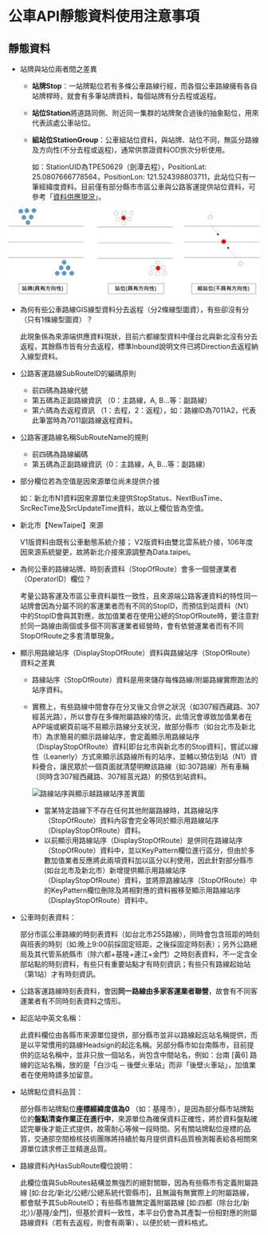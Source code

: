 # 公車API靜態資料使用注意事項

## 靜態資料

* 站牌與站位兩者間之差異
  * **站牌Stop**：一站牌點位若有多條公車路線行經，而各個公車路線擁有各自站牌桿時，就會有多筆站牌資料，每個站牌有分去程或返程。
  * **站位Station**將道路同側、附近同一集群的站牌聚合過後的抽象點位，用來代表該處公車站位。
  * **組站位StationGroup**：公車組站位資料，與站牌、站位不同，無區分路線及方向性\(不分去程或返程\)，通常供票證資料OD旅次分析使用。

    如：StationUID為TPE50629（劍潭去程），PositionLat: 25.0807666778564，PositionLon: 121.524398803711，此站位只有一筆經緯度資料。目前僅有部分縣市市區公車與公路客運提供站位資料，可參考「[資料供應現況](https://ptx.transportdata.tw/PTX/Static/PDF_SupplyStatus.html)」。

![](../.gitbook/assets/zu-zhan-wei.jpg)

* 為何有些公車路線GIS線型資料分去返程（分2條線型圖資），有些卻沒有分（只有1條線型圖資）？

  此現象係為來源端供應資料現狀，目前六都線型資料中僅台北與新北沒有分去返程，其餘縣市皆有分去返程，標準Inbound說明文件已將Direction去返程納入線型資料。

* 公路客運路線SubRouteID的編碼原則
  * 前四碼為路線代號 
  * 第五碼為正副路線資訊 （0：主路線，A, B...等：副路線）
  * 第六碼為去返程資訊 （1：去程，2：返程），如：路線ID為7011A2，代表此筆當時為7011副路線返程資料。
* 公路客運路線名稱SubRouteName的規則
  * 前四碼為路線編碼
  * 第五碼為正副路線資訊（0：主路線，A, B...等：副路線）
* 部分欄位若為空值是因來源單位尚未提供介接

  如：新北市N1資料因來源單位未提供StopStatus、NextBusTime、SrcRecTime及SrcUpdateTime資料，故以上欄位皆為空值。

* 新北市【NewTaipei】來源

  V1版資料由既有公車動態系統介接； V2版資料由雙北雲系統介接，106年度因來源系統變更，故將新北介接來源調整為Data.taipei。

* 為何公車的路線站牌、時刻表資料（StopOfRoute）會多一個營運業者（OperatorID）欄位？

  考量公路客運及市區公車資料屬性一致性，且來源端公路客運資料的特性同一站牌會因為分屬不同的客運業者而有不同的StopID，而預估到站資料（N1）中的StopID會與其對應，故加值業者在使用公總的StopOfRoute時，要注意對於同一路線由兩個或多個不同客運業者經營時，會有依營運業者而有不同StopOfRoute之多套清單現象。

* 顯示用路線站序（DisplayStopOfRoute）資料與路線站序（StopOfRoute）資料之差異
  * 路線站序（StopOfRoute）資料是用來儲存每條路線/附屬路線實際跑法的站序資料。
  * 實務上，有些路線中間會存在分叉後又合併之狀況（如307經西藏路、307經莒光路），所以會存在多條附屬路線的情況，此情況會導致加值業者在APP端或網頁前端不易顯示路線分支狀況，故部分縣市（如台北市及新北市）為求簡易的顯示路線站序，會定義顯示用路線站序（DisplayStopOfRoute）資料\[即台北市與新北市的Stop資料\]，嘗試以線性（Leanerly）方式來顯示該路線所有的站序，並輔以預估到站（N1）資料疊合，讓民眾於一個頁面就清楚明瞭該路線（如:307路線）所有車輛（同時含307經西藏路、307經莒光路）的預估到站資料。

    ![&#x8DEF;&#x7DDA;&#x7AD9;&#x5E8F;&#x8207;&#x986F;&#x793A;&#x8D8A;&#x8DEF;&#x7DDA;&#x7AD9;&#x5E8F;&#x5DEE;&#x7570;&#x5716;](https://gist.githubusercontent.com/ptxmotc/82c644bb8c8bae454e551ccc544c31dd/raw/ede12a45754f79427691add47683c9df127ceacf/%E9%A1%AF%E7%A4%BA%E7%94%A8%E8%B7%AF%E7%B7%9A%E7%AB%99%E5%BA%8F.jpg)

    * 當某特定路線下不存在任何其他附屬路線時，其路線站序（StopOfRoute）資料內容會完全等同於顯示用路線站序（DisplayStopOfRoute）資料。
    * 以前顯示用路線站序（DisplayStopOfRoute）是併同在路線站序（StopOfRoute）資料中，並以KeyPattern欄位進行區分，但由於多數加值業者反應將此兩項資料加以區分以利使用，因此針對部分縣市\(如台北市及新北市）新增提供顯示用路線站序（DisplayStopOfRoute）資料，並將原路線站序（StopOfRoute）中的KeyPattern欄位刪除及將相對應的資料搬移至顯示用路線站序（DisplayStopOfRoute）資料中。
* 公車時刻表資料：

  部分市區公車路線的時刻表資料（如台北市255路線），同時會包含班距的時刻與班表的時刻（如:晚上9:00前採固定班距，之後採固定時刻表）；另外公路總局及其代管系統縣市（除六都+基隆+連江+金門）之時刻表資料，不一定含全部站點的時刻資料，有些只有重要站點才有時刻資訊；有些只有路線起始站（第1站）才有時刻資訊。

* 公路客運路線時刻表資料，會因**同一路線由多家客運業者聯營**，故會有不同客運業者有不同時刻表資料之情形。
* 起迄站中英文名稱：

  此資料欄位由各縣市來源單位提供，部分縣市並非以路線起迄站名稱提供，而是以平常慣用的路線Headsign的起迄名稱。另部分縣市如台南縣市，目前提供的迄站名稱中，並非只放一個站名，尚包含中間站名，例如：台南 \[黃6\] 路線的迄站名稱，放的是「白沙屯 ─ 後壁火車站」而非「後壁火車站」，加值業者在使用時請多加留意。

* 站牌點位資料品質：

  部分縣市站牌點位**座標經緯度值為0** （如：基隆市），是因為部分縣市站牌點位的**盤點清查作業正在進行中**，來源單位為確保資料正確性，將於資料盤點確認完畢後才能正式提供，故需耐心等候一段時間。另有關站牌點位座標的品質，交通部空間檢核技術團隊將持續於每月提供資料品質檢測報表給各相關來源單位請求修正並精進品質。

* 路線資料內HasSubRoute欄位說明：

  此欄位值與SubRoutes結構並無強烈的絕對關聯，因為有些縣市有定義附屬路線 \[如:台北/新北/公總/公總系統代管縣市\]，且無論有無實際上的附屬路線，都會賦予其SubRouteID；有些縣市雖無定義附屬路線 \[如:四都（除台北/新北）\)/基隆/金門\]，但基於資料一致性，本平台仍會為其產製一份相對應的附屬路線資料（若有去返程，則會有兩筆），以便於統一資料格式。



